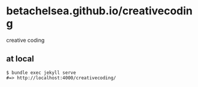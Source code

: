 # betachelsea.github.io/creativecoding

creative coding

## at local

```
$ bundle exec jekyll serve
#=> http://localhost:4000/creativecoding/
```

